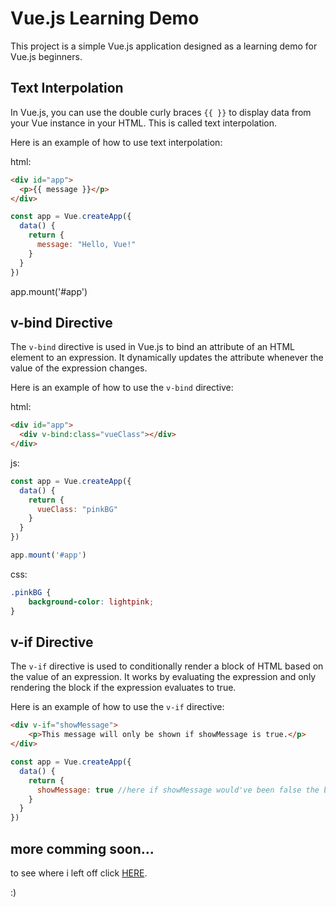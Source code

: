 # Vue.js Learning Demo

This project is a simple Vue.js application designed as a learning demo for Vue.js beginners.

## Text Interpolation

In Vue.js, you can use the double curly braces `{{ }}` to display data from your Vue instance in your HTML. This is called text interpolation.

Here is an example of how to use text interpolation:

html:
```html
<div id="app">
  <p>{{ message }}</p>
</div>
```
```js
const app = Vue.createApp({
  data() {
    return {
      message: "Hello, Vue!"
    }
  }
})
```

app.mount('#app')

## v-bind Directive
The `v-bind` directive is used in Vue.js to bind an attribute of an HTML element to an expression. It dynamically updates the attribute whenever the value of the expression changes.

Here is an example of how to use the `v-bind` directive:

html:
```html
<div id="app">
  <div v-bind:class="vueClass"></div>
</div>
```

js:
```javascript
const app = Vue.createApp({
  data() {
    return {
      vueClass: "pinkBG"
    }
  }
})

app.mount('#app')
```

css:
```css
.pinkBG {
    background-color: lightpink;
}
```

## v-if Directive

The `v-if` directive is used to conditionally render a block of HTML based on the value of an expression. It works by evaluating the expression and only rendering the block if the expression evaluates to true.

Here is an example of how to use the `v-if` directive:
```html
<div v-if="showMessage">
    <p>This message will only be shown if showMessage is true.</p>
</div>
```
```javascript
const app = Vue.createApp({
  data() {
    return {
      showMessage: true //here if showMessage would've been false the block won't be visible
    }
  }
})
```


## more comming soon...

to see where i left off click 
[HERE](https://www.w3schools.com/vue/vue_v-show.php).

:)

